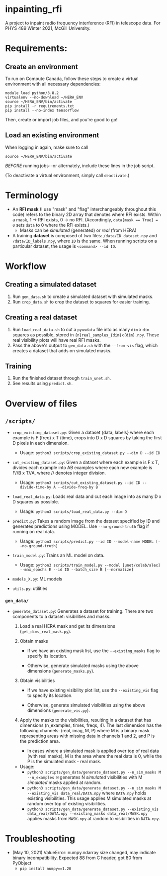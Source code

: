 # inpainting_rfi

A project to inpaint radio frequency interference (RFI) in telescope data. For PHYS 489 Winter 2021, McGill University.

# Requirements:

## Create an environment 

To run on Compute Canada, follow these steps to create a virtual environment with all necessary dependencies:
```
module load python/3.8.2
virtualenv --no-download ~/HERA_ENV
source ~/HERA_ENV/bin/activate
pip install -r requirements.txt
pip install --no-index tensorflow
```
Then, create or import job files, and you're good to go!

## Load an existing environment

When logging in again, make sure to call
```
source ~/HERA_ENV/bin/activate
```
*BEFORE* running jobs--or alternately, include these lines in the job script.

(To deactivate a virtual environment, simply call `deactivate`.)

# Terminology

- An **RFI mask** (I use "mask" and "flag" interchangeably throughout this code) refers to the binary 2D array that denotes where RFI exists. Within a mask, 1 &rarr; RFI exists, 0 &rarr; no RFI. (Accordingly, `data[mask == True] = 0` sets `data` to 0 where the RFI exists.)
    - Masks can be *simulated* (generated) or *real* (from HERA)
- A training **dataset** is composed of two files: `/data/ID_dataset.npy` and `/data/ID_labels.npy`, where `ID` is the same. When running scripts on a particular dataset, the usage is `<command> --id ID`.

# Workflow

## Creating a simulated dataset

1. Run `gen_data.sh` to create a simulated dataset with simulated masks.
2. Run `crop_data.sh` to crop the dataset to squares for easier training.

## Creating a real dataset

1. Run `load_real_data.sh` to cut a `pyuvdata` file into as many `dim` x `dim` squares as possible, stored in `{n}real_samples_{dim}x{dim}.npy`. These real visibility plots will have real RFI masks.
2. Pass the above's output to `gen_data.sh` with the `--from-vis` flag, which creates a dataset that adds on simulated masks.

## Training

1. Run the finished dataset through `train_unet.sh`.
2. See results using `predict.sh`.

# Overview of files

## `/scripts/`

- `crop_existing_dataset.py`: Given a dataset {data, labels} where each example is F (freq) x T (time), crops into D x D squares by taking the first D pixels in each dimension.
    - Usage: `python3 scripts/crop_existing_dataset.py --dim D --id ID`
- `cut_existing_dataset.py`: Given a dataset where each example is F x T, divides each example into AB examples where each new example is F//B x T//A, where // denotes integer division.
    - Usage: `python3 scripts/cut_existing_dataset.py --id ID --divide-time-by A --divide-freq-by B`
- `load_real_data.py`: Loads real data and cut each image into as many D x D squares as possible.
    - Usage: `python3 scripts/load_real_data.py --dim D`
- `predict.py`: Takes a random image from the dataset specified by ID and generates predictions using MODEL. Use `--no-ground-truth` flag if running on real data.
    - Usage: `python3 scripts/predict.py --id ID --model-name MODEL [--no-ground-truth]`
- `train_model.py`: Trains an ML model on data.
    - Usage: `python3 scripts/train_model.py --model [unet/colab/alex] --max_epochs E --id ID --batch_size B [--normalize]`

- `models_X.py`: ML models
- `utils.py`: utilities

### `gen_data/`

- `generate_dataset.py`: Generates a dataset for training. There are two components to a dataset: visibilities and masks.
    1. Load a real HERA mask and get its dimensions (`get_dims_real_mask.py`).
    2. Obtain masks
        
        - If we have an existing mask list, use the `--existing_masks` flag to specify its location.
        
        - Otherwise, generate simulated masks using the above dimensions (`generate_masks.py`).
    3. Obtain visibilities

        - If we have existing visibility plot list, use the `--existing_vis` flag to specify its location.

        - Otherwise, generate simulated visibilities using the above dimensions (`generate_vis.py`).
    
    4. Apply the masks to the visibilities, resulting in a dataset that has dimensions (n_examples, times, freqs, 4). The last dimension has the following channels: (real, imag, M, P) where M is a binary mask representing areas with missing data in channels 1 and 2, and P is the prediction area. 
        - In cases where a simulated mask is applied over top of real data (with real masks), M is the area where the real data is 0, while the P is the simulated mask - real mask.
    
    - Usage: 
        - `python3 scripts/gen_data/generate_dataset.py --n_sim_masks M --n_examples N` generates N *simulated* visibilities with M *simulated* masks applied at random.
        - `python3 scripts/gen_data/generate_dataset.py --n_sim_masks M --existing_vis data_real/DATA.npy` where `DATA.npy` holds existing visibilities. This usage applies M simulated masks at random over top of existing visibilities.
        - `python3 scripts/gen_data/generate_dataset.py --existing_vis data_real/DATA.npy --existing_masks data_real/MASK.npy` applies masks from `MASK.npy` at random to visibilities in `DATA.npy`.

# Troubleshooting

- (May 10, 2021) ValueError: numpy.ndarray size changed, may indicate binary incompatibility. Expected 88 from C header, got 80 from PyObject
    - `pip install numpy==1.20`